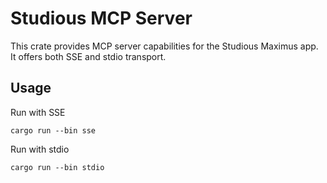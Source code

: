 # Studious MCP Server

This crate provides MCP server capabilities for the Studious Maximus app. It
offers both SSE and stdio transport.

## Usage

Run with SSE

`cargo run --bin sse`

Run with stdio

`cargo run --bin stdio`
